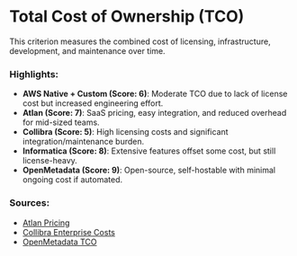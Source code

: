 # Total Cost of Ownership (TCO)

This criterion measures the combined cost of licensing, infrastructure, development, and maintenance over time.

### Highlights:

- **AWS Native + Custom (Score: 6)**: Moderate TCO due to lack of license cost but increased engineering effort.
- **Atlan (Score: 7)**: SaaS pricing, easy integration, and reduced overhead for mid-sized teams.
- **Collibra (Score: 5)**: High licensing costs and significant integration/maintenance burden.
- **Informatica (Score: 8)**: Extensive features offset some cost, but still license-heavy.
- **OpenMetadata (Score: 9)**: Open-source, self-hostable with minimal ongoing cost if automated.

### Sources:
- [Atlan Pricing](https://atlan.com/pricing/)
- [Collibra Enterprise Costs](https://www.collibra.com/us/en/blog/how-to-budget-for-data-governance)
- [OpenMetadata TCO](https://openmetadata.io/docs/faq/)

